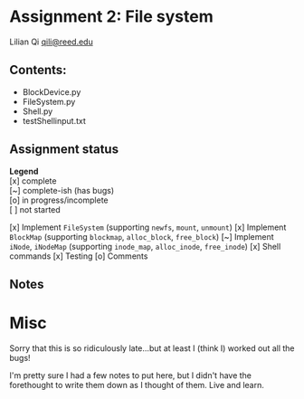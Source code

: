 # Assignment 2: File system 
Lilian Qi
qili@reed.edu

## Contents:
* BlockDevice.py
* FileSystem.py
* Shell.py
* testShellinput.txt

## Assignment status

**Legend**  
[x] complete  
[~] complete-ish (has bugs)  
[o] in progress/incomplete  
[ ] not started  
  
[x] Implement `FileSystem` (supporting `newfs`, `mount`, `unmount`) 
[x] Implement `BlockMap` (supporting `blockmap`, `alloc_block`, `free_block`)
[~] Implement `iNode`, `iNodeMap` (supporting `inode_map`, `alloc_inode`, `free_inode`)
[x] Shell commands
[x] Testing 
[o] Comments 

## Notes

# Misc
Sorry that this is so ridiculously late...but at least I (think I) worked out all the bugs!

I'm pretty sure I had a few notes to put here, but I didn't have the forethought to write them down as I thought of them. Live and learn.
